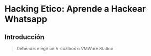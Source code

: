 # Hacking Etico: Aprende a Hackear Whatsapp

## Introducción

> Debemos elegir un Virtualbox o VMWare Station